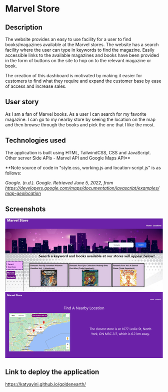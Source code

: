 # Marvel Store

## Description

The website provides an easy to use facility for a user to find books/magazines available at the Marvel stores. The website has a search facility where the user can type in keywords to find the magazine.  Easily accessible links to the available magazines and books have been provided in the form of buttons on the site to hop on to the relevant magazine or book.

The creation of this dashboard is motivated by making it easier for customers to find what they require and expand the customer base by ease of access and increase sales.

## User story

 As I am a fan of Marvel books.  As a user I can search for my favorite magazine. I can go to my nearby store by seeing the location on the map and then browse through the books and pick the one that I like the most.


## Technologies used

The application is built using HTML, TailwindCSS, CSS and JavaScript. Other server Side APIs - Marvel API and Google Maps API**

**Note source of code in "style.css, working.js and location-script.js" is as follows:

 *Google. (n.d.). Google. Retrieved June 5, 2022, from https://developers.google.com/maps/documentation/javascript/examples/map-geolocation*


## Screenshots

![](assets/MarvelStore.JPG)
![](assets/locations.png)


## Link to deploy the application

https://katyayini.github.io/goldenearth/
